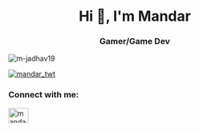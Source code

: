 <h1 align="center">Hi 👋, I'm Mandar</h1>
<h3 align="center">Gamer/Game Dev</h3>

<p align="left"> <img src="https://komarev.com/ghpvc/?username=m-jadhav19&label=Profile%20views&color=0e75b6&style=flat" alt="m-jadhav19" /> </p>

<p align="left"> <a href="https://twitter.com/mandar_twt" target="blank"><img src="https://img.shields.io/twitter/follow/mandar_twt?logo=twitter&style=for-the-badge" alt="mandar_twt" /></a> </p>

<h3 align="left">Connect with me:</h3>
<p align="left">
<a href="https://twitter.com/mandar_twt" target="blank"><img align="center" src="https://raw.githubusercontent.com/rahuldkjain/github-profile-readme-generator/master/src/images/icons/Social/twitter.svg" alt="mandar_twt" height="30" width="40" /></a>
</p>
